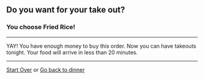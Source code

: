 ## Do you want for your take out?
### You choose Fried Rice!
---

YAY! You have enough money to buy this order. Now you can have takeouts tonight. Your food will arrive in less than 20 minutes.

---

[Start Over](../cooking-food.md)
or
[Go back to dinner](dinner.md)
